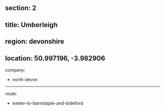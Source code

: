 section: 2
----
title: Umberleigh
----
region: devonshire
----
location: 50.997196, -3.982906
----
company:
- north-devon
----
route:
- exeter-to-barnstaple-and-bideford
